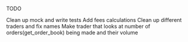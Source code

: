 TODO

Clean up mock and write tests
Add fees calculations
Clean up different traders and fix names
Make trader that looks at number of orders(get_order_book) being made and their volume


